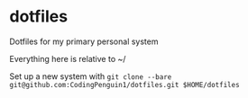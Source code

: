 # dotfiles

Dotfiles for my primary personal system

Everything here is relative to ~/

Set up a new system with
`git clone --bare git@github.com:CodingPenguin1/dotfiles.git $HOME/dotfiles`
